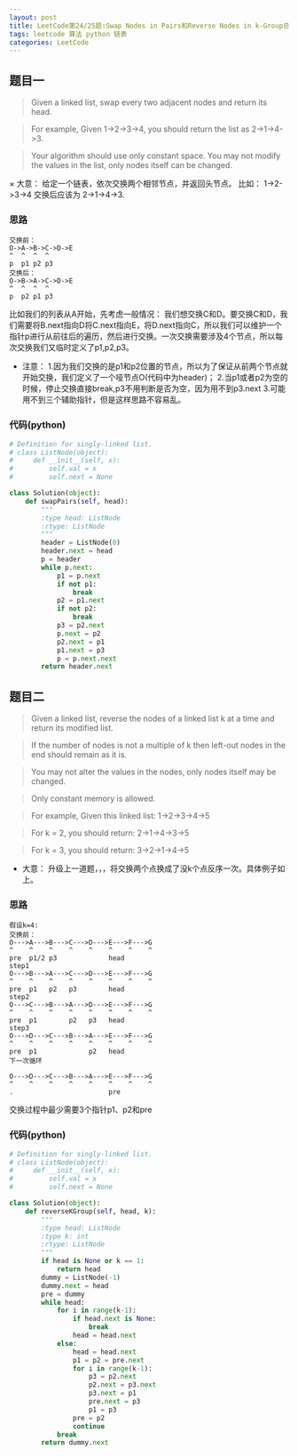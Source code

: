 ```yaml
---
layout: post
title: LeetCode第24/25题:Swap Nodes in Pairs和Reverse Nodes in k-Group总结
tags: leetcode 算法 python 链表
categories: LeetCode
---
```


## 题目一
>Given a linked list, swap every two adjacent nodes and return its head.

>For example,
Given 1->2->3->4, you should return the list as 2->1->4->3.

>Your algorithm should use only constant space. You may not modify the values in the list, only nodes itself can be changed.

× 大意： 给定一个链表，依次交换两个相邻节点，并返回头节点。
比如：
1->2->3->4 交换后应该为 2->1->4->3.

### 思路
~~~
交换前：
O->A->B->C->D->E
^  ^  ^  ^
p  p1 p2 p3
交换后：
O->B->A->C->D->E
^  ^  ^  ^
p  p2 p1 p3
~~~
比如我们的列表从A开始，先考虑一般情况：
我们想交换C和D。要交换C和D，我们需要将B.next指向D将C.next指向E，将D.next指向C，所以我们可以维护一个指针p进行从前往后的遍历，然后进行交换。一次交换需要涉及4个节点，所以每次交换我们又临时定义了p1,p2,p3。

* 注意：
1.因为我们交换的是p1和p2位置的节点，所以为了保证从前两个节点就开始交换，我们定义了一个哑节点O(代码中为header)；
2.当p1或者p2为空的时候，停止交换直接break,p3不用判断是否为空，因为用不到p3.next
3.可能用不到三个辅助指针，但是这样思路不容易乱。


### 代码(python)
~~~python
# Definition for singly-linked list.
# class ListNode(object):
#     def __init__(self, x):
#         self.val = x
#         self.next = None

class Solution(object):
    def swapPairs(self, head):
        """
        :type head: ListNode
        :rtype: ListNode
        """
        header = ListNode(0)
        header.next = head
        p = header
        while p.next:
            p1 = p.next
            if not p1:
                break
            p2 = p1.next
            if not p2:
                break
            p3 = p2.next
            p.next = p2
            p2.next = p1
            p1.next = p3
            p = p.next.next
        return header.next
~~~



## 题目二

>Given a linked list, reverse the nodes of a linked list k at a time and return its modified list.

>If the number of nodes is not a multiple of k then left-out nodes in the end should remain as it is.

>You may not alter the values in the nodes, only nodes itself may be changed.

>Only constant memory is allowed.

>For example,
Given this linked list: 1->2->3->4->5

>For k = 2, you should return: 2->1->4->3->5

>For k = 3, you should return: 3->2->1->4->5


* 大意： 升级上一道题，，，将交换两个点换成了没k个点反序一次。具体例子如上。

### 思路
~~~
假设k=4:
交换前：
O--->A--->B--->C--->D--->E--->F--->G
^    ^    ^    ^    ^    ^    ^    ^
pre  p1/2 p3             head
step1
O--->B--->A--->C--->D--->E--->F--->G
^    ^    ^    ^    ^    ^    ^    ^
pre  p1   p2   p3        head
step2
O--->C--->B--->A--->D--->E--->F--->G
^    ^    ^    ^    ^    ^    ^    ^
pre  p1        p2   p3   head
step3
O--->D--->C--->B--->A--->E--->F--->G
^    ^    ^    ^    ^    ^    ^    ^
pre  p1             p2   head
下一次循环

O--->D--->C--->B--->A--->E--->F--->G
^    ^    ^    ^    ^    ^    ^    ^
.                        pre
~~~
交换过程中最少需要3个指针p1、p2和pre

### 代码(python)


~~~python
# Definition for singly-linked list.
# class ListNode(object):
#     def __init__(self, x):
#         self.val = x
#         self.next = None

class Solution(object):
    def reverseKGroup(self, head, k):
        """
        :type head: ListNode
        :type k: int
        :rtype: ListNode
        """
        if head is None or k == 1:
            return head
        dummy = ListNode(-1)
        dummy.next = head
        pre = dummy
        while head:
            for i in range(k-1):
                if head.next is None:
                    break
                head = head.next
            else:
                head = head.next
                p1 = p2 = pre.next
                for i in range(k-1):
                    p3 = p2.next
                    p2.next = p3.next
                    p3.next = p1
                    pre.next = p3
                    p1 = p3
                pre = p2
                continue
            break
        return dummy.next
~~~
